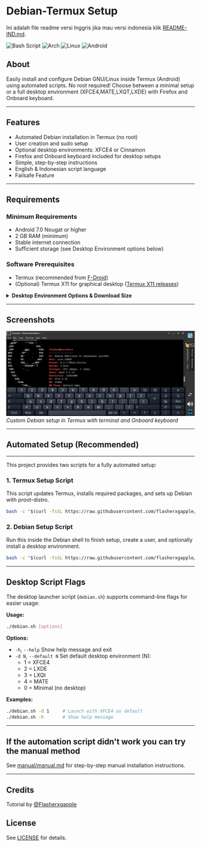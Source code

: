 # Debian-Termux Setup
Ini adalah file readme versi Inggris jika mau versi indonesia klik [README-IND.md](./README-IND.md).

![Bash Script](https://img.shields.io/badge/bash_script-%23121011.svg?style=flat&logo=gnu-bash&logoColor=white) ![Arch](https://img.shields.io/badge/Debian-A81D33?style=flat&logo=debian&logoColor=white) ![Linux](https://img.shields.io/badge/Linux-FCC624?style=flat&logo=linux&logoColor=black) ![Android](https://img.shields.io/badge/Android-34A853?style=flat&logo=android&logoColor=white)

## About
Easily install and configure Debian GNU/Linux inside Termux (Android) using automated scripts. No root required! Choose between a minimal setup or a full desktop environment (XFCE4,MATE,LXQT,LXDE) with Firefox and Onboard keyboard.

---

## Features
- Automated Debian installation in Termux (no root)
- User creation and sudo setup
- Optional desktop environments: XFCE4 or Cinnamon
- Firefox and Onboard keyboard included for desktop setups
- Simple, step-by-step instructions
- English & Indonesian script language
- Failsafe Feature

---

## Requirements

### Minimum Requirements
- Android 7.0 Nougat or higher
- 2 GB RAM (minimum)
- Stable internet connection
- Sufficient storage (see Desktop Environment options below)

### Software Prerequisites
- Termux (recommended from [F-Droid](https://f-droid.org/id/packages/com.termux/))
- (Optional) Termux X11 for graphical desktop ([Termux X11 releases](https://github.com/termux/termux-x11/releases/tag/nightly))

<details>
<summary><strong>Desktop Environment Options & Download Size</strong></summary>

- <strong>Minimal (no desktop environment):</strong>
  - Only essential packages (sudo, nano, adduser, pulseaudio)
  - Fastest install, smallest download (~50-100 MB)

- <strong>XFCE4 Desktop Environment:</strong>
  - XFCE4, XFCE4 Terminal, Firefox ESR, Onboard
  - Lightweight and suitable for most devices
  - Download size: ~400-600 MB
  - Installed size: ~1.2-1.5 GB

- <strong>LXDE Desktop Environment:</strong>
  - LXDE, Firefox ESR, Onboard
  - Lightweight, classic interface
  - Download size: ~300-500 MB
  - Installed size: ~1-1.2 GB

- <strong>LXQt Desktop Environment:</strong>
  - LXQt, Firefox ESR, Onboard
  - Lightweight, modern interface
  - Download size: ~350-550 MB
  - Installed size: ~1-1.3 GB

- <strong>MATE Desktop Environment:</strong>
  - MATE, Firefox ESR, Onboard
  - Classic, stable interface
  - Download size: ~500-700 MB
  - Installed size: ~1.2-1.7 GB

<em>Actual sizes may vary depending on package updates and mirrors. Ensure you have enough storage and a stable internet connection.</em>
</details>

---

## Screenshots
![Debian on Termux with XFCE4](/debian-termux.jpg)
*Custom Debian setup in Termux with terminal and Onboard keyboard*

---


## Automated Setup (Recommended)

---

This project provides two scripts for a fully automated setup:

### 1. Termux Setup Script
This script updates Termux, installs required packages, and sets up Debian with proot-distro.
```sh
bash -c "$(curl -fsSL https://raw.githubusercontent.com/flasherxgapple/debian-termux/master/termux-setup.sh)"
```

### 2. Debian Setup Script
Run this inside the Debian shell to finish setup, create a user, and optionally install a desktop environment.
```sh
bash -c "$(curl -fsSL https://raw.githubusercontent.com/flasherxgapple/debian-termux/master/debian-setup.sh)"
```

---

## Desktop Script Flags

The desktop launcher script (`debian.sh`) supports command-line flags for easier usage:

**Usage:**
```sh
./debian.sh [options]
```

**Options:**
- `-h`, `--help`           Show help message and exit
- `-d N`, `--default N`    Set default desktop environment (N):
    - 1 = XFCE4
    - 2 = LXDE
    - 3 = LXQt
    - 4 = MATE
    - 0 = Minimal (no desktop)

**Examples:**
```sh
./debian.sh -d 1     # Launch with XFCE4 as default
./debian.sh -h       # Show help message
```

---


## If the automation script didn't work you can try the manual method
See [manual/manual.md](./manual/manual.md) for step-by-step manual installation instructions.

---

## Credits
Tutorial by [@Flasherxgapple](https://github.com/Flasherxgapple)

## License
See [LICENSE](./LICENSE) for details.
